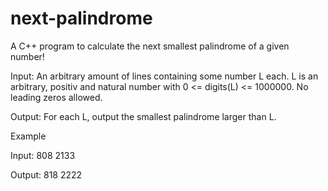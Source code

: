 # next-palindrome
A C++ program to calculate the next smallest palindrome of a given number!

Input: 
An arbitrary amount of lines containing some number L each.
L is an arbitrary, positiv and natural number with 0 <= digits(L) <= 1000000. No leading zeros allowed.

Output:
For each L, output the smallest palindrome larger than L.

Example

Input:
808
2133

Output:
818
2222
